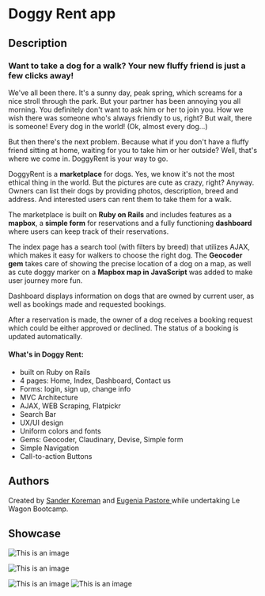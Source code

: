 <h1>Doggy Rent app</h1>
<h2>Description</h2>
  <h3>Want to take a dog for a walk? Your new fluffy friend is just a few clicks away!</h3>
  
<p> We've all been there. It's a sunny day, peak spring, which screams for a nice stroll through the park. But your partner has been annoying you all morning. You definitely don't want to ask him or her to join you. How we wish there was someone who's always friendly to us, right? But wait, there is someone! Every dog in the world! (Ok, almost every dog...)</p>

<p>But then there's the next problem. Because what if you don't have a fluffy friend sitting at home, waiting for you to take him or her outside? Well, that's where we come in. DoggyRent is your way to go.</p>

DoggyRent is a <strong>marketplace</strong> for dogs. Yes, we know it's not the most ethical thing in the world. But the pictures are cute as crazy, right? Anyway. Owners can list their dogs by providing photos, description, breed and address. And interested users can rent them to take them for a walk.

The marketplace is built on <strong>Ruby on Rails</strong> and includes features as a <strong>mapbox</strong>, a <strong>simple form</strong> for reservations and a fully functioning <strong>dashboard</strong> where users can keep track of their reservations.

The index page has a search tool (with filters by breed) that utilizes <srong>AJAX</strong>, which makes it easy for walkers to choose the right dog. The <strong>Geocoder gem</strong> takes care of showing the precise location of a dog on a map, as well as cute doggy marker on a <strong>Mapbox map in JavaScript</strong> was added to make user journey more fun.

Dashboard displays information on dogs that are owned by current user, as well as bookings made and requested bookings.

After a reservation is made, the owner of a dog receives a booking request which could be either approved or declined. The status of a booking is updated automatically.
</p>


 <h4>What's in Doggy Rent:</h4>
  <ul>
    <li>built on Ruby on Rails</li>
    <li>4 pages: Home, Index, Dashboard, Contact us</li>
    <li>Forms: login, sign up, change info</li>
    <li>MVC Architecture</li>
    <li>AJAX, WEB Scraping, Flatpickr</li>
    <li>Search Bar</li>
    <li>UX/UI design</li>
    <li>Uniform colors and fonts</li>
    <li>Gems: Geocoder, Claudinary, Devise, Simple form</li>
    <li>Simple Navigation</li>
  <li>Call-to-action Buttons</li>
  </ul>
  
  <h2>Authors</h2>
Created by <a href="https://github.com/SanderKoreman">Sander Koreman</a> and <a href ="https://github.com/EugyPastore"> Eugenia Pastore </a> while undertaking Le Wagon Bootcamp.

<h2>Showcase</h2>


  ![This is an image](https://i.ibb.co/DrJ3HHj/Doggy-Rent01-1.jpg)


![This is an image](https://i.ibb.co/hHn9Vpk/Doggy-Rent02-1.jpg)

![This is an image](https://i.ibb.co/qyKc9JH/Doggy-Rent03-1.jpg)
![This is an image](https://i.ibb.co/WfNbPBq/Doggy-Rent04-1.jpg)



